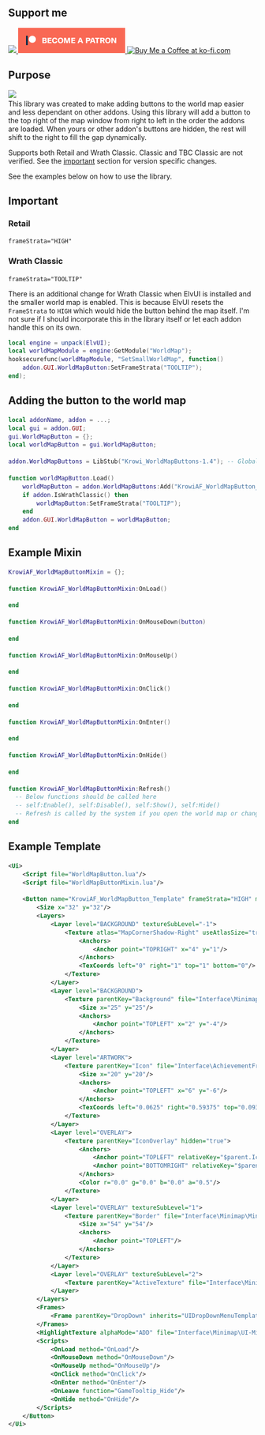 ## Support me
<a href="https://www.paypal.com/donate/?hosted_button_id=NYWTBA4XM6ZS6" alt="Paypal">
  <img src="https://www.paypalobjects.com/en_US/BE/i/btn/btn_donateCC_LG.gif" />
</a>
<a href="https://www.patreon.com/Krowi" alt="Patreon">
  <img src="https://raw.githubusercontent.com/codebard/patron-button-and-widgets-by-codebard/master/images/become_a_patron_button.png" />
</a>
<a href='https://ko-fi.com/E1E6G64LS' target='_blank'><img height='36' style='border:0px;height:36px;' src='https://storage.ko-fi.com/cdn/kofi2.png?v=3' border='0' alt='Buy Me a Coffee at ko-fi.com' /></a>

## Purpose
<a href="https://www.curseforge.com/wow/addons/krowis-world-map-buttons" alt="Curseforge">
  <img src="https://img.shields.io/badge/Curseforge-Krowi's%20World%20Map%20Buttons-orange" />
</a><br>
This library was created to make adding buttons to the world map easier and less dependant on other addons.
Using this library will add a button to the top right of the map window from right to left in the order the addons are loaded.
When yours or other addon's buttons are hidden, the rest will shift to the right to fill the gap dynamically.

Supports both Retail and Wrath Classic. Classic and TBC Classic are not verified. See the [important](#important) section for version specific changes.

See the examples below on how to use the library.

## Important
### Retail
`frameStrata="HIGH"`
### Wrath Classic
`frameStrata="TOOLTIP"`

There is an additional change for Wrath Classic when ElvUI is installed and the smaller world map is enabled. This is because ElvUI resets the `FrameStrata` to `HIGH` which would hide the button behind the map itself. I'm not sure if I should incorporate this in the library itself or let each addon handle this on its own.
```lua
local engine = unpack(ElvUI);
local worldMapModule = engine:GetModule("WorldMap");
hooksecurefunc(worldMapModule, "SetSmallWorldMap", function()
    addon.GUI.WorldMapButton:SetFrameStrata("TOOLTIP");
end);
```

## Adding the button to the world map
```lua
local addonName, addon = ...;
local gui = addon.GUI;
gui.WorldMapButton = {};
local worldMapButton = gui.WorldMapButton;

addon.WorldMapButtons = LibStub("Krowi_WorldMapButtons-1.4"); -- Global world map buttons object

function worldMapButton.Load()
    worldMapButton = addon.WorldMapButtons:Add("KrowiAF_WorldMapButton_Template", "BUTTON");
    if addon.IsWrathClassic() then
        worldMapButton:SetFrameStrata("TOOLTIP");
    end
    addon.GUI.WorldMapButton = worldMapButton;
end
```

## Example Mixin
```lua
KrowiAF_WorldMapButtonMixin = {};

function KrowiAF_WorldMapButtonMixin:OnLoad()

end

function KrowiAF_WorldMapButtonMixin:OnMouseDown(button)

end

function KrowiAF_WorldMapButtonMixin:OnMouseUp()

end

function KrowiAF_WorldMapButtonMixin:OnClick()

end

function KrowiAF_WorldMapButtonMixin:OnEnter()

end

function KrowiAF_WorldMapButtonMixin:OnHide()

end

function KrowiAF_WorldMapButtonMixin:Refresh()
  -- Below functions should be called here
  -- self:Enable(), self:Disable(), self:Show(), self:Hide()
  -- Refresh is called by the system if you open the world map or change maps
end
```

## Example Template
```xml
<Ui>
    <Script file="WorldMapButton.lua"/>
    <Script file="WorldMapButtonMixin.lua"/>

	<Button name="KrowiAF_WorldMapButton_Template" frameStrata="HIGH" mixin="KrowiAF_WorldMapButtonMixin" motionScriptsWhileDisabled="true" virtual="true">
		<Size x="32" y="32"/>
		<Layers>
			<Layer level="BACKGROUND" textureSubLevel="-1">
				<Texture atlas="MapCornerShadow-Right" useAtlasSize="true" hidden="true">
					<Anchors>
						<Anchor point="TOPRIGHT" x="4" y="1"/>
					</Anchors>
					<TexCoords left="0" right="1" top="1" bottom="0"/>
				</Texture>
			</Layer>
			<Layer level="BACKGROUND">
				<Texture parentKey="Background" file="Interface\Minimap\UI-Minimap-Background">
					<Size x="25" y="25"/>
					<Anchors>
						<Anchor point="TOPLEFT" x="2" y="-4"/>
					</Anchors>
				</Texture>
			</Layer>
			<Layer level="ARTWORK">
				<Texture parentKey="Icon" file="Interface\AchievementFrame\UI-Achievement-Progressive-Shield-NoPoints">
					<Size x="20" y="20"/>
					<Anchors>
						<Anchor point="TOPLEFT" x="6" y="-6"/>
					</Anchors>
					<TexCoords left="0.0625" right="0.59375" top="0.09375" bottom="0.625"/>
				</Texture>
			</Layer>
			<Layer level="OVERLAY">
				<Texture parentKey="IconOverlay" hidden="true">
					<Anchors>
						<Anchor point="TOPLEFT" relativeKey="$parent.Icon"/>
						<Anchor point="BOTTOMRIGHT" relativeKey="$parent.Icon"/>
					</Anchors>
					<Color r="0.0" g="0.0" b="0.0" a="0.5"/>
				</Texture>
			</Layer>
			<Layer level="OVERLAY" textureSubLevel="1">
				<Texture parentKey="Border" file="Interface\Minimap\MiniMap-TrackingBorder">
					<Size x="54" y="54"/>
					<Anchors>
						<Anchor point="TOPLEFT"/>
					</Anchors>
				</Texture>
			</Layer>
			<Layer level="OVERLAY" textureSubLevel="2">
				<Texture parentKey="ActiveTexture" file="Interface\Minimap\UI-Minimap-ZoomButton-Toggle" alphaMode="ADD" hidden="true" setAllPoints="true"/>
			</Layer>			
		</Layers>
		<Frames>
			<Frame parentKey="DropDown" inherits="UIDropDownMenuTemplate" clampedToScreen="true" hidden="true"/>
		</Frames>
		<HighlightTexture alphaMode="ADD" file="Interface\Minimap\UI-Minimap-ZoomButton-Highlight"/>
		<Scripts>
			<OnLoad method="OnLoad"/>
			<OnMouseDown method="OnMouseDown"/>
			<OnMouseUp method="OnMouseUp"/>
			<OnClick method="OnClick"/>
			<OnEnter method="OnEnter"/>
			<OnLeave function="GameTooltip_Hide"/>
			<OnHide method="OnHide"/>
		</Scripts>
	</Button>
</Ui>
```